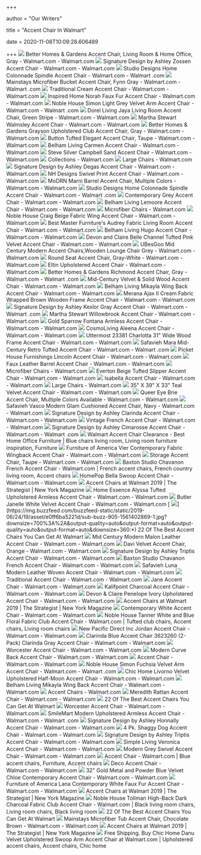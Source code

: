 +++
        
author = "Our Writers"
        
title = "Accent Chair In Walmart"
        
date = 2020-11-08T10:09:28.606489
        
+++
[ ![](https://i5.walmartimages.com/asr/64d309bd-c626-4461-8d9d-0b63194daf80.fe75e920fef8c99fe529d99decc3d1ab.jpeg?odnWidth=612&odnHeight=612&odnBg=ffffff)](https://i5.walmartimages.com/asr/64d309bd-c626-4461-8d9d-0b63194daf80.fe75e920fef8c99fe529d99decc3d1ab.jpeg?odnWidth=612&odnHeight=612&odnBg=ffffff) Better Homes & Gardens Accent Chair, Living Room & Home Office, Gray -  Walmart.com - Walmart.com
[ ![](https://i5.walmartimages.com/asr/a19db06f-9443-47bb-95f3-1e23bacf2bb8_1.0bbb9de7b88e1c473db6f27f2caf45f0.jpeg?odnWidth=612&odnHeight=612&odnBg=ffffff)](https://i5.walmartimages.com/asr/a19db06f-9443-47bb-95f3-1e23bacf2bb8_1.0bbb9de7b88e1c473db6f27f2caf45f0.jpeg?odnWidth=612&odnHeight=612&odnBg=ffffff) Signature Design by Ashley Zossen Accent Chair - Walmart.com - Walmart.com
[ ![](https://i5.walmartimages.com/asr/75bd5a76-1470-437a-acf1-ca8ab2299b77_1.07d865c7d044f52a242227c0080c7b33.jpeg?odnWidth=612&odnHeight=612&odnBg=ffffff)](https://i5.walmartimages.com/asr/75bd5a76-1470-437a-acf1-ca8ab2299b77_1.07d865c7d044f52a242227c0080c7b33.jpeg?odnWidth=612&odnHeight=612&odnBg=ffffff) Studio Designs Home Colonnade Spindle Accent Chair - Walmart.com - Walmart .com
[ ![](https://i5.walmartimages.com/asr/1d845121-8ea8-41b9-984c-0086c7c8175e_2.f9b17aba25fbb3ae0e90e34262c1903a.jpeg?odnWidth=612&odnHeight=612&odnBg=ffffff)](https://i5.walmartimages.com/asr/1d845121-8ea8-41b9-984c-0086c7c8175e_2.f9b17aba25fbb3ae0e90e34262c1903a.jpeg?odnWidth=612&odnHeight=612&odnBg=ffffff) Mainstays Microfiber Bucket Accent Chair, Fynn Gray - Walmart.com - Walmart .com
[ ![](https://i5.walmartimages.com/asr/2fd9f7f1-e89c-4a98-a47c-b51227d146f1_1.067fd41c0ed8af98b2aea15358674667.jpeg?odnWidth=612&odnHeight=612&odnBg=ffffff)](https://i5.walmartimages.com/asr/2fd9f7f1-e89c-4a98-a47c-b51227d146f1_1.067fd41c0ed8af98b2aea15358674667.jpeg?odnWidth=612&odnHeight=612&odnBg=ffffff) Traditional Cream Accent Chair - Walmart.com - Walmart.com
[ ![](https://i5.walmartimages.com/asr/48aa285d-40fa-48ed-a4b7-07d7e1dec268_1.22cca82d5d5de362f8c90972ad45560b.jpeg?odnWidth=612&odnHeight=612&odnBg=ffffff)](https://i5.walmartimages.com/asr/48aa285d-40fa-48ed-a4b7-07d7e1dec268_1.22cca82d5d5de362f8c90972ad45560b.jpeg?odnWidth=612&odnHeight=612&odnBg=ffffff) Inspired Home Norah Faux Fur Accent Chair - Walmart.com - Walmart.com
[ ![](https://i5.walmartimages.com/asr/1a56b0af-2b00-4af1-a61f-29dbb3f3b200_1.5e81c20878ae9d5bf2433c03363566ad.jpeg?odnWidth=612&odnHeight=612&odnBg=ffffff)](https://i5.walmartimages.com/asr/1a56b0af-2b00-4af1-a61f-29dbb3f3b200_1.5e81c20878ae9d5bf2433c03363566ad.jpeg?odnWidth=612&odnHeight=612&odnBg=ffffff) Noble House Simon Light Grey Velvet Arm Accent Chair - Walmart.com - Walmart .com
[ ![](https://i5.walmartimages.com/asr/04e6e2e2-3dfe-49df-a709-099bbb17e0f5.12b478eb7a1014c37c8f4532dafa54bc.jpeg?odnWidth=612&odnHeight=612&odnBg=ffffff)](https://i5.walmartimages.com/asr/04e6e2e2-3dfe-49df-a709-099bbb17e0f5.12b478eb7a1014c37c8f4532dafa54bc.jpeg?odnWidth=612&odnHeight=612&odnBg=ffffff) Dorel Living Jaya Living Room Accent Chair, Green Stripe - Walmart.com -  Walmart.com
[ ![](https://i5.walmartimages.com/asr/3e950d70-d584-4e85-9761-f5f5f20903ce.bf8facfbd93c995bda1855559e7a53b0.jpeg?odnWidth=612&odnHeight=612&odnBg=ffffff)](https://i5.walmartimages.com/asr/3e950d70-d584-4e85-9761-f5f5f20903ce.bf8facfbd93c995bda1855559e7a53b0.jpeg?odnWidth=612&odnHeight=612&odnBg=ffffff) Martha Stewart Walmsley Accent Chair - Walmart.com - Walmart.com
[ ![](https://i5.walmartimages.com/asr/6c2435ad-6696-404c-8a3e-bf3246ca45ca.0fbcc711d957467c4bb2083c7a583dba.jpeg)](https://i5.walmartimages.com/asr/6c2435ad-6696-404c-8a3e-bf3246ca45ca.0fbcc711d957467c4bb2083c7a583dba.jpeg) Better Homes & Gardens Grayson Upholstered Club Accent Chair, Gray - Walmart.com  - Walmart.com
[ ![](https://i5.walmartimages.com/asr/0dadf81a-3a86-4bf8-95bd-fc63c3548f6c_1.653df62390f45abc173f8064822a0852.jpeg?odnWidth=612&odnHeight=612&odnBg=ffffff)](https://i5.walmartimages.com/asr/0dadf81a-3a86-4bf8-95bd-fc63c3548f6c_1.653df62390f45abc173f8064822a0852.jpeg?odnWidth=612&odnHeight=612&odnBg=ffffff) Button Tufted Elegant Accent Chair, Taupe - Walmart.com - Walmart.com
[ ![](https://i5.walmartimages.com/asr/9ab236a9-a136-49a9-b0f6-f00610c95924_1.9b7f8f225cdc750163fd8f5889e1a017.jpeg?odnWidth=612&odnHeight=612&odnBg=ffffff)](https://i5.walmartimages.com/asr/9ab236a9-a136-49a9-b0f6-f00610c95924_1.9b7f8f225cdc750163fd8f5889e1a017.jpeg?odnWidth=612&odnHeight=612&odnBg=ffffff) Belham Living Carmen Accent Chair - Walmart.com - Walmart.com
[ ![](https://i5.walmartimages.com/asr/d305ee4a-0a6d-45f6-8832-cec16cd48189.770045a664a657c7ebe45775bf950c13.jpeg?odnWidth=612&odnHeight=612&odnBg=ffffff)](https://i5.walmartimages.com/asr/d305ee4a-0a6d-45f6-8832-cec16cd48189.770045a664a657c7ebe45775bf950c13.jpeg?odnWidth=612&odnHeight=612&odnBg=ffffff) Steve Silver Campbell Sand Accent Chair - Walmart.com - Walmart.com
[ ![](https://i5.walmartimages.com/asr/6bd8d5c5-aeaa-4d69-9d22-9783aef119c7_1.3a07e56aa27af95fbff6199abb01e73b.jpeg?odnWidth=450&odnHeight=450&odnBg=ffffff)](https://i5.walmartimages.com/asr/6bd8d5c5-aeaa-4d69-9d22-9783aef119c7_1.3a07e56aa27af95fbff6199abb01e73b.jpeg?odnWidth=450&odnHeight=450&odnBg=ffffff) Collections - Walmart.com
[ ![](https://i5.walmartimages.com/asr/4ebab350-5690-4989-a9d4-b45375a3b497_1.29bf1ab091795644e567ca96485d3535.jpeg)](https://i5.walmartimages.com/asr/4ebab350-5690-4989-a9d4-b45375a3b497_1.29bf1ab091795644e567ca96485d3535.jpeg) Large Chairs - Walmart.com
[ ![](https://i5.walmartimages.com/asr/a1a6ef28-207b-4922-8514-c124ff40c2ea_1.1d765071d197433f6fd52a016084fda2.jpeg?odnWidth=612&odnHeight=612&odnBg=ffffff)](https://i5.walmartimages.com/asr/a1a6ef28-207b-4922-8514-c124ff40c2ea_1.1d765071d197433f6fd52a016084fda2.jpeg?odnWidth=612&odnHeight=612&odnBg=ffffff) Signature Design by Ashley Degas Accent Chair - Walmart.com - Walmart.com
[ ![](https://i5.walmartimages.com/asr/5582d015-b45e-4ed6-b8f0-0f3b80628866_1.4be834c2acd1d8f3dc91756399a3650f.jpeg?odnWidth=612&odnHeight=612&odnBg=ffffff)](https://i5.walmartimages.com/asr/5582d015-b45e-4ed6-b8f0-0f3b80628866_1.4be834c2acd1d8f3dc91756399a3650f.jpeg?odnWidth=612&odnHeight=612&odnBg=ffffff) NH Designs Swivel Print Accent Chair - Walmart.com - Walmart.com
[ ![](https://i5.walmartimages.com/asr/af32acd2-4069-47c4-9595-58305e8c0388_2.e000c356453ed05e3199a981bdfda7fc.jpeg?odnWidth=612&odnHeight=612&odnBg=ffffff)](https://i5.walmartimages.com/asr/af32acd2-4069-47c4-9595-58305e8c0388_2.e000c356453ed05e3199a981bdfda7fc.jpeg?odnWidth=612&odnHeight=612&odnBg=ffffff) MoDRN Marni Barrel Accent Chair, Multiple Colors - Walmart.com - Walmart.com
[ ![](https://i5.walmartimages.com/asr/f8b3bfef-3ef8-4d00-9f93-16b7e7607059_1.df56a470dbbf1a997aa0cc9926edb143.jpeg?odnWidth=612&odnHeight=612&odnBg=ffffff)](https://i5.walmartimages.com/asr/f8b3bfef-3ef8-4d00-9f93-16b7e7607059_1.df56a470dbbf1a997aa0cc9926edb143.jpeg?odnWidth=612&odnHeight=612&odnBg=ffffff) Studio Designs Home Colonnade Spindle Accent Chair - Walmart.com - Walmart .com
[ ![](https://i5.walmartimages.com/asr/67930fff-75bd-4498-bfe9-3ec7329c0995_1.19c4841d78415a1cf0efaa5e7646c915.jpeg?odnWidth=612&odnHeight=612&odnBg=ffffff)](https://i5.walmartimages.com/asr/67930fff-75bd-4498-bfe9-3ec7329c0995_1.19c4841d78415a1cf0efaa5e7646c915.jpeg?odnWidth=612&odnHeight=612&odnBg=ffffff) Contemporary Grey Accent Chair - Walmart.com - Walmart.com
[ ![](https://i5.walmartimages.com/asr/f9e36832-c45a-471e-a007-b8409f7f8317_1.a1bec4879d6d542a0aa12bb04388bdb1.jpeg?odnWidth=612&odnHeight=612&odnBg=ffffff)](https://i5.walmartimages.com/asr/f9e36832-c45a-471e-a007-b8409f7f8317_1.a1bec4879d6d542a0aa12bb04388bdb1.jpeg?odnWidth=612&odnHeight=612&odnBg=ffffff) Belham Living Lemoore Accent Chair - Walmart.com - Walmart.com
[ ![](https://i5.walmartimages.com/asr/930ea102-6f7a-4e79-83bf-ff7590458bfd_1.fceba94925039691b79c23c62856cb7b.jpeg)](https://i5.walmartimages.com/asr/930ea102-6f7a-4e79-83bf-ff7590458bfd_1.fceba94925039691b79c23c62856cb7b.jpeg) Microfiber Chairs - Walmart.com
[ ![](https://i5.walmartimages.com/asr/ca141ee6-fbad-4b36-a60c-5cd6baea400f_1.444240069db495a499dcb0f8b146a9fc.jpeg?odnWidth=612&odnHeight=612&odnBg=ffffff)](https://i5.walmartimages.com/asr/ca141ee6-fbad-4b36-a60c-5cd6baea400f_1.444240069db495a499dcb0f8b146a9fc.jpeg?odnWidth=612&odnHeight=612&odnBg=ffffff) Noble House Craig Beige Fabric Wing Accent Chair - Walmart.com - Walmart.com
[ ![](https://i5.walmartimages.com/asr/189d126b-7d52-4490-8bb5-6e7cef4b00ff_4.cdbc4911480374487e7c6b2c7850a66e.jpeg?odnWidth=612&odnHeight=612&odnBg=ffffff)](https://i5.walmartimages.com/asr/189d126b-7d52-4490-8bb5-6e7cef4b00ff_4.cdbc4911480374487e7c6b2c7850a66e.jpeg?odnWidth=612&odnHeight=612&odnBg=ffffff) Best Master Furniture's Audrey Fabric Living Room Accent Chair - Walmart.com  - Walmart.com
[ ![](https://i5.walmartimages.com/asr/541f7803-63c6-4491-8809-c8c4ef3fd96d_1.04a51d048f97047ae8bdbc390e1632de.jpeg?odnWidth=612&odnHeight=612&odnBg=ffffff)](https://i5.walmartimages.com/asr/541f7803-63c6-4491-8809-c8c4ef3fd96d_1.04a51d048f97047ae8bdbc390e1632de.jpeg?odnWidth=612&odnHeight=612&odnBg=ffffff) Belham Living Hugo Accent Chair - Walmart.com - Walmart.com
[ ![](https://i5.walmartimages.com/asr/8492b366-ea37-46e5-97e2-a4c3db516e19_4.c0ab1b0e88738e6cebe1fd7f16c40254.jpeg?odnWidth=612&odnHeight=612&odnBg=ffffff)](https://i5.walmartimages.com/asr/8492b366-ea37-46e5-97e2-a4c3db516e19_4.c0ab1b0e88738e6cebe1fd7f16c40254.jpeg?odnWidth=612&odnHeight=612&odnBg=ffffff) Devon and Claire Belle Channel Tufted Pink Velvet Accent Chair - Walmart.com  - Walmart.com
[ ![](https://i5.walmartimages.com/asr/f281f2fc-f00d-4b0a-b79e-e186c155ddd1.4076a0678c340bae5e2321018c55169b.jpeg?odnWidth=612&odnHeight=612&odnBg=ffffff)](https://i5.walmartimages.com/asr/f281f2fc-f00d-4b0a-b79e-e186c155ddd1.4076a0678c340bae5e2321018c55169b.jpeg?odnWidth=612&odnHeight=612&odnBg=ffffff) UBesGoo Mid Century Modern Accent Chairs,Wooden Lounge Chair Grey - Walmart.com  - Walmart.com
[ ![](https://i5.walmartimages.com/asr/f269faa4-d4b1-4a3f-af39-c20a583bd26b_3.7f37daa3f082ffbec52270323b0f5cf9.jpeg?odnWidth=612&odnHeight=612&odnBg=ffffff)](https://i5.walmartimages.com/asr/f269faa4-d4b1-4a3f-af39-c20a583bd26b_3.7f37daa3f082ffbec52270323b0f5cf9.jpeg?odnWidth=612&odnHeight=612&odnBg=ffffff) Round Seat Accent Chair, Gray-White - Walmart.com - Walmart.com
[ ![](https://i5.walmartimages.com/asr/f664262c-564e-4a50-b903-fa469cb32767.a8e07551aa59065f7cce77eb41978742.jpeg?odnWidth=612&odnHeight=612&odnBg=ffffff)](https://i5.walmartimages.com/asr/f664262c-564e-4a50-b903-fa469cb32767.a8e07551aa59065f7cce77eb41978742.jpeg?odnWidth=612&odnHeight=612&odnBg=ffffff) Eltin Upholstered Accent Chair - Walmart.com - Walmart.com
[ ![](https://i5.walmartimages.com/asr/c8373768-be6a-45d6-931e-ff60a595c5cc_1.6d73c310bd77dc7c4db5eb643dc12373.jpeg?odnWidth=612&odnHeight=612&odnBg=ffffff)](https://i5.walmartimages.com/asr/c8373768-be6a-45d6-931e-ff60a595c5cc_1.6d73c310bd77dc7c4db5eb643dc12373.jpeg?odnWidth=612&odnHeight=612&odnBg=ffffff) Better Homes & Gardens Richmond Accent Chair, Gray - Walmart.com - Walmart .com
[ ![](https://i5.walmartimages.com/asr/7f5dd8ba-28d8-40b1-b18f-deb2acf3f31b_1.47ea8495a06b832a18aebc4006196e9d.jpeg?odnWidth=612&odnHeight=612&odnBg=ffffff)](https://i5.walmartimages.com/asr/7f5dd8ba-28d8-40b1-b18f-deb2acf3f31b_1.47ea8495a06b832a18aebc4006196e9d.jpeg?odnWidth=612&odnHeight=612&odnBg=ffffff) Mid-Century Velvet & Solid Wood Accent Chair - Walmart.com - Walmart.com
[ ![](https://i5.walmartimages.com/asr/f5894645-06d0-4081-9978-d6d74e431d9c_1.a8d7e5d6026bdcdecf145bb531547965.jpeg?odnWidth=612&odnHeight=612&odnBg=ffffff)](https://i5.walmartimages.com/asr/f5894645-06d0-4081-9978-d6d74e431d9c_1.a8d7e5d6026bdcdecf145bb531547965.jpeg?odnWidth=612&odnHeight=612&odnBg=ffffff) Belham Living Mikayla Wing Back Accent Chair - Walmart.com - Walmart.com
[ ![](https://i5.walmartimages.com/asr/7a0c69c7-2f58-446b-84b9-6bb571941206.974d7ab4e61a1f59b9a073426c4ca783.jpeg?odnWidth=612&odnHeight=612&odnBg=ffffff)](https://i5.walmartimages.com/asr/7a0c69c7-2f58-446b-84b9-6bb571941206.974d7ab4e61a1f59b9a073426c4ca783.jpeg?odnWidth=612&odnHeight=612&odnBg=ffffff) Merana Ajax II Cream Fabric Wrapped Brown Wooden Frame Accent Chair -  Walmart.com - Walmart.com
[ ![](https://i5.walmartimages.com/asr/55517294-e875-4615-a36a-ec562d8ef043_1.97137a825e4507921c3e68e73ced45c5.jpeg?odnWidth=612&odnHeight=612&odnBg=ffffff)](https://i5.walmartimages.com/asr/55517294-e875-4615-a36a-ec562d8ef043_1.97137a825e4507921c3e68e73ced45c5.jpeg?odnWidth=612&odnHeight=612&odnBg=ffffff) Signature Design by Ashley Kexlor Gray Accent Chair - Walmart.com - Walmart .com
[ ![](https://i5.walmartimages.com/asr/23d4bf71-a438-47ff-b613-7fc7272d1d2e.e3839e5ed3819b5696d5345386fe8596.jpeg?odnWidth=612&odnHeight=612&odnBg=ffffff)](https://i5.walmartimages.com/asr/23d4bf71-a438-47ff-b613-7fc7272d1d2e.e3839e5ed3819b5696d5345386fe8596.jpeg?odnWidth=612&odnHeight=612&odnBg=ffffff) Martha Stewart Willowbrook Accent Chair - Walmart.com - Walmart.com
[ ![](https://i5.walmartimages.com/asr/a6191deb-e6a3-4e3e-9117-e5744d2232db.99d72f22ad911edfad22cf128d5e857c.jpeg?odnWidth=612&odnHeight=612&odnBg=ffffff)](https://i5.walmartimages.com/asr/a6191deb-e6a3-4e3e-9117-e5744d2232db.99d72f22ad911edfad22cf128d5e857c.jpeg?odnWidth=612&odnHeight=612&odnBg=ffffff) Gold Sparrow Fontana Armless Accent Chair - Walmart.com - Walmart.com
[ ![](https://i5.walmartimages.com/asr/5f99c1e5-e2fe-4cb7-8bb5-877ee81bafa0_1.452184b0fc2a54066655d54269200008.jpeg?odnWidth=612&odnHeight=612&odnBg=ffffff)](https://i5.walmartimages.com/asr/5f99c1e5-e2fe-4cb7-8bb5-877ee81bafa0_1.452184b0fc2a54066655d54269200008.jpeg?odnWidth=612&odnHeight=612&odnBg=ffffff) CosmoLiving Aleena Accent Chair - Walmart.com - Walmart.com
[ ![](https://i5.walmartimages.com/asr/ab63aebf-bf16-453c-8aa1-9e8b81ae1550.5675d1fb117923bf04541db9f97db96f.jpeg?odnWidth=612&odnHeight=612&odnBg=ffffff)](https://i5.walmartimages.com/asr/ab63aebf-bf16-453c-8aa1-9e8b81ae1550.5675d1fb117923bf04541db9f97db96f.jpeg?odnWidth=612&odnHeight=612&odnBg=ffffff) Uttermost 23381 Charlotta 31" Wide Wood Frame Accent Chair - Walmart.com -  Walmart.com
[ ![](https://i5.walmartimages.com/asr/44258f82-a1df-42f5-8b6c-ec1a2c2e3778_1.9a3a2e78fd9d76dc74197261853a0d1d.jpeg?odnWidth=612&odnHeight=612&odnBg=ffffff)](https://i5.walmartimages.com/asr/44258f82-a1df-42f5-8b6c-ec1a2c2e3778_1.9a3a2e78fd9d76dc74197261853a0d1d.jpeg?odnWidth=612&odnHeight=612&odnBg=ffffff) Safavieh Mara Mid-Century Retro Tufted Accent Chair - Walmart.com - Walmart .com
[ ![](https://i5.walmartimages.com/asr/55856635-ce07-474c-93a3-6561d7c2b6fd_1.449194ab64260ab6ef8b936ff5220b92.jpeg?odnWidth=612&odnHeight=612&odnBg=ffffff)](https://i5.walmartimages.com/asr/55856635-ce07-474c-93a3-6561d7c2b6fd_1.449194ab64260ab6ef8b936ff5220b92.jpeg?odnWidth=612&odnHeight=612&odnBg=ffffff) Picket House Furnishings Lincoln Accent Chair - Walmart.com - Walmart.com
[ ![](https://i5.walmartimages.com/asr/f5f9aa58-28a7-43eb-a741-d50489d5f1e5_1.1f61dfc87c1d227c7fcfded60a66f6cd.jpeg?odnWidth=612&odnHeight=612&odnBg=ffffff)](https://i5.walmartimages.com/asr/f5f9aa58-28a7-43eb-a741-d50489d5f1e5_1.1f61dfc87c1d227c7fcfded60a66f6cd.jpeg?odnWidth=612&odnHeight=612&odnBg=ffffff) Faux Leather Barrel Accent Chair - Walmart.com - Walmart.com
[ ![](https://i5.walmartimages.com/asr/2714a8db-7417-464c-a620-46e7d1f055b5_1.935c760efe7cf336d9b50f8ce9577022.jpeg)](https://i5.walmartimages.com/asr/2714a8db-7417-464c-a620-46e7d1f055b5_1.935c760efe7cf336d9b50f8ce9577022.jpeg) Microfiber Chairs - Walmart.com
[ ![](https://i5.walmartimages.com/asr/e4c536f3-e742-48d6-ade4-b034c25143fa_1.33ded0e6681cd412568895010137681b.jpeg?odnWidth=612&odnHeight=612&odnBg=ffffff)](https://i5.walmartimages.com/asr/e4c536f3-e742-48d6-ade4-b034c25143fa_1.33ded0e6681cd412568895010137681b.jpeg?odnWidth=612&odnHeight=612&odnBg=ffffff) Everton Beige Tufted Slipper Accent Chair - Walmart.com - Walmart.com
[ ![](https://i5.walmartimages.com/asr/835a504a-afd4-4d43-8de1-fb31d1c09359.3c466e92af32b0e7208aa2254b06a3b5.jpeg?odnWidth=612&odnHeight=612&odnBg=ffffff)](https://i5.walmartimages.com/asr/835a504a-afd4-4d43-8de1-fb31d1c09359.3c466e92af32b0e7208aa2254b06a3b5.jpeg?odnWidth=612&odnHeight=612&odnBg=ffffff) Isabella Accent Chair - Walmart.com - Walmart.com
[ ![](https://i5.walmartimages.com/asr/9bb9d881-c56e-481c-85c0-96c0cde7fcbe_2.a596368d4b4bb105340cffb8639a4e07.jpeg)](https://i5.walmartimages.com/asr/9bb9d881-c56e-481c-85c0-96c0cde7fcbe_2.a596368d4b4bb105340cffb8639a4e07.jpeg) Large Chairs - Walmart.com
[ ![](https://i5.walmartimages.com/asr/5895f214-d31a-4aa7-a6f3-6b3bfb7ae0a9_2.4e4da32606bdb74768477f4f834d234a.jpeg?odnWidth=612&odnHeight=612&odnBg=ffffff)](https://i5.walmartimages.com/asr/5895f214-d31a-4aa7-a6f3-6b3bfb7ae0a9_2.4e4da32606bdb74768477f4f834d234a.jpeg?odnWidth=612&odnHeight=612&odnBg=ffffff) 35" X 39" X 33" Teal Velvet Accent Chair - Walmart.com - Walmart.com
[ ![](https://i5.walmartimages.com/asr/46f28ef5-c8ff-4095-8160-1626a1a399e5.5bffa9abd8c9101de63b3f114d66de7a.jpeg)](https://i5.walmartimages.com/asr/46f28ef5-c8ff-4095-8160-1626a1a399e5.5bffa9abd8c9101de63b3f114d66de7a.jpeg) Queer Eye Brie Accent Chair, Multiple Colors Available - Walmart.com -  Walmart.com
[ ![](https://i5.walmartimages.com/asr/db409f37-cd64-4070-8d63-d93ac5e35973_4.a585a0adcf60487aca7d3da8a613ac9e.jpeg?odnWidth=612&odnHeight=612&odnBg=ffffff)](https://i5.walmartimages.com/asr/db409f37-cd64-4070-8d63-d93ac5e35973_4.a585a0adcf60487aca7d3da8a613ac9e.jpeg?odnWidth=612&odnHeight=612&odnBg=ffffff) Safavieh Vasco Modern Glam Cushioned Accent Chair, Navy - Walmart.com -  Walmart.com
[ ![](https://i5.walmartimages.com/asr/0d09844e-4e90-4862-a5b3-0b59d0140a6f_1.5f35839eb47917d0e769b68db72efd6f.jpeg?odnWidth=612&odnHeight=612&odnBg=ffffff)](https://i5.walmartimages.com/asr/0d09844e-4e90-4862-a5b3-0b59d0140a6f_1.5f35839eb47917d0e769b68db72efd6f.jpeg?odnWidth=612&odnHeight=612&odnBg=ffffff) Signature Design by Ashley Clarinda Accent Chair - Walmart.com - Walmart.com
[ ![](https://i5.walmartimages.com/asr/1f74bd12-63e0-401a-9453-08802eb96709_1.7215ca316bbab212cda1b7af57051e02.jpeg)](https://i5.walmartimages.com/asr/1f74bd12-63e0-401a-9453-08802eb96709_1.7215ca316bbab212cda1b7af57051e02.jpeg) Vintage French Accent Chair - Walmart.com - Walmart.com
[ ![](https://i5.walmartimages.com/asr/4adba86d-449d-4bbf-8cbe-8854d1e50336_1.6ca114328504d42b8e912a2e71b2603a.jpeg?odnWidth=612&odnHeight=612&odnBg=ffffff)](https://i5.walmartimages.com/asr/4adba86d-449d-4bbf-8cbe-8854d1e50336_1.6ca114328504d42b8e912a2e71b2603a.jpeg?odnWidth=612&odnHeight=612&odnBg=ffffff) Signature Design by Ashley Cimarosse Accent Chair - Walmart.com - Walmart .com
[ ![](https://i.pinimg.com/originals/84/cd/b6/84cdb66aebea3be0fb1821483ac36996.jpg)](https://i.pinimg.com/originals/84/cd/b6/84cdb66aebea3be0fb1821483ac36996.jpg) Walmart Accent Chair Clearance - Best Home Office Furniture | Blue chairs  living room, Living room furniture inspiration, Furniture
[ ![](https://i5.walmartimages.com/asr/3229b1a4-113b-4789-80d7-347115085f5b.9efc541edc183650bcf12b4ffa4a4cc0.jpeg?odnWidth=612&odnHeight=612&odnBg=ffffff)](https://i5.walmartimages.com/asr/3229b1a4-113b-4789-80d7-347115085f5b.9efc541edc183650bcf12b4ffa4a4cc0.jpeg?odnWidth=612&odnHeight=612&odnBg=ffffff) Furniture of America Vier Contemporary Fabric Wingback Accent Chair -  Walmart.com - Walmart.com
[ ![](https://i5.walmartimages.com/asr/ad39e952-1dff-41f6-a3e1-da0e5332b727_2.a5fc241285836a8daa6e0ea4908025ef.jpeg?odnWidth=612&odnHeight=612&odnBg=ffffff)](https://i5.walmartimages.com/asr/ad39e952-1dff-41f6-a3e1-da0e5332b727_2.a5fc241285836a8daa6e0ea4908025ef.jpeg?odnWidth=612&odnHeight=612&odnBg=ffffff) Storage Accent Chair, Taupe - Walmart.com - Walmart.com
[ ![](https://i.pinimg.com/originals/4b/b5/8f/4bb58f6483e956b351eacbc150f0fb92.jpg)](https://i.pinimg.com/originals/4b/b5/8f/4bb58f6483e956b351eacbc150f0fb92.jpg) Baxton Studio Chavanon French Accent Chair - Walmart.com | French accent  chairs, French country living room, Accent chairs
[ ![](https://i5.walmartimages.com/asr/edd258ae-f7aa-44b1-b35b-efad76f66b90_1.69e61ed1c047fd5d5f0b3a276e1ca096.jpeg?odnWidth=612&odnHeight=612&odnBg=ffffff)](https://i5.walmartimages.com/asr/edd258ae-f7aa-44b1-b35b-efad76f66b90_1.69e61ed1c047fd5d5f0b3a276e1ca096.jpeg?odnWidth=612&odnHeight=612&odnBg=ffffff) HomePop Bella Swoop Accent Chair - Walmart.com - Walmart.com
[ ![](https://pyxis.nymag.com/v1/imgs/ab5/b96/a5ba0575390c95a5fcb4d8e26680b1cd85-walmart-striped.w600.jpg)](https://pyxis.nymag.com/v1/imgs/ab5/b96/a5ba0575390c95a5fcb4d8e26680b1cd85-walmart-striped.w600.jpg) Accent Chairs at Walmart 2019 | The Strategist | New York Magazine
[ ![](https://i5.walmartimages.com/asr/d5dfd4aa-99cd-4424-a67f-9bf47faa7b7f_2.99a9a40748e0ed035e26330449358d0f.jpeg?odnWidth=612&odnHeight=612&odnBg=ffffff)](https://i5.walmartimages.com/asr/d5dfd4aa-99cd-4424-a67f-9bf47faa7b7f_2.99a9a40748e0ed035e26330449358d0f.jpeg?odnWidth=612&odnHeight=612&odnBg=ffffff) Home Essence Alyssa Tufted Upholstered Armless Accent Chair - Walmart.com -  Walmart.com
[ ![](https://i5.walmartimages.com/asr/6eccae4a-bd31-4d8e-8196-1d8c1b2da88b_1.47fcc348a5f7cd2f2d8aa26d8013790e.jpeg?odnWidth=612&odnHeight=612&odnBg=ffffff)](https://i5.walmartimages.com/asr/6eccae4a-bd31-4d8e-8196-1d8c1b2da88b_1.47fcc348a5f7cd2f2d8aa26d8013790e.jpeg?odnWidth=612&odnHeight=612&odnBg=ffffff) Butler Janelle White Velvet Accent Chair - Walmart.com - Walmart.com
[ ![](https://img.buzzfeed.com/buzzfeed-static/static/2019-06/24/19/asset/e0ff6ba5221d/sub-buzz-905-1561402869-1.jpg?downsize=700%3A%2A&output-quality=auto&output-format=auto&output-quality=auto&output-format=auto&downsize=360:*)](https://img.buzzfeed.com/buzzfeed-static/static/2019-06/24/19/asset/e0ff6ba5221d/sub-buzz-905-1561402869-1.jpg?downsize=700%3A%2A&output-quality=auto&output-format=auto&output-quality=auto&output-format=auto&downsize=360:*) 22 Of The Best Accent Chairs You Can Get At Walmart
[ ![](https://i5.walmartimages.com/asr/1765e649-09f7-45a8-92e8-ff06e175dba0.ee4b4fb2f4331badca3c2ffbe98a8e08.jpeg?odnWidth=612&odnHeight=612&odnBg=ffffff)](https://i5.walmartimages.com/asr/1765e649-09f7-45a8-92e8-ff06e175dba0.ee4b4fb2f4331badca3c2ffbe98a8e08.jpeg?odnWidth=612&odnHeight=612&odnBg=ffffff) Mid Century Modern Malon Leather Accent Chair - Walmart.com - Walmart.com
[ ![](https://i5.walmartimages.com/asr/816c3917-3e24-405e-99c0-a21aa73fa1f8.64d4cd8472149d46b7691a7aab55a8e7.jpeg?odnWidth=612&odnHeight=612&odnBg=ffffff)](https://i5.walmartimages.com/asr/816c3917-3e24-405e-99c0-a21aa73fa1f8.64d4cd8472149d46b7691a7aab55a8e7.jpeg?odnWidth=612&odnHeight=612&odnBg=ffffff) Davi Velvet Accent Chair, Orange - Walmart.com - Walmart.com
[ ![](https://i5.walmartimages.com/asr/ecd04783-1e53-4b4d-b64b-efe8748e0944_1.60147f0cb7f2b91534fd8bed1ef7333c.jpeg?odnWidth=612&odnHeight=612&odnBg=ffffff)](https://i5.walmartimages.com/asr/ecd04783-1e53-4b4d-b64b-efe8748e0944_1.60147f0cb7f2b91534fd8bed1ef7333c.jpeg?odnWidth=612&odnHeight=612&odnBg=ffffff) Signature Design by Ashley Triptis Accent Chair - Walmart.com - Walmart.com
[ ![](https://i5.walmartimages.com/asr/53b9cf54-fc2b-4150-b660-93cd43135a51_1.38f11b468aaf33c5c4a9e143d42aeea6.jpeg?odnWidth=612&odnHeight=612&odnBg=ffffff)](https://i5.walmartimages.com/asr/53b9cf54-fc2b-4150-b660-93cd43135a51_1.38f11b468aaf33c5c4a9e143d42aeea6.jpeg?odnWidth=612&odnHeight=612&odnBg=ffffff) Baxton Studio Chavanon French Accent Chair - Walmart.com - Walmart.com
[ ![](https://i5.walmartimages.com/asr/68d2b4d6-7e70-4e24-b2fb-47a5d2416435_1.2098ffae855206b6a2ff91a8a446270e.jpeg?odnWidth=612&odnHeight=612&odnBg=ffffff)](https://i5.walmartimages.com/asr/68d2b4d6-7e70-4e24-b2fb-47a5d2416435_1.2098ffae855206b6a2ff91a8a446270e.jpeg?odnWidth=612&odnHeight=612&odnBg=ffffff) Safavieh Luna Modern Leather Woven Accent Chair - Walmart.com - Walmart.com
[ ![](https://i5.walmartimages.com/asr/0d3dd51f-babe-46ae-b17e-9c072bc0b296_1.2e10ef09eb8f9918a55733fc637d0eb9.jpeg?odnWidth=612&odnHeight=612&odnBg=ffffff)](https://i5.walmartimages.com/asr/0d3dd51f-babe-46ae-b17e-9c072bc0b296_1.2e10ef09eb8f9918a55733fc637d0eb9.jpeg?odnWidth=612&odnHeight=612&odnBg=ffffff) Traditional Accent Chair - Walmart.com - Walmart.com
[ ![](https://i5.walmartimages.com/asr/eb9dae3d-592e-482e-b7d0-66cbfb7b8518.148bd269f320f06269554b984c91eb45.jpeg?odnWidth=612&odnHeight=612&odnBg=ffffff)](https://i5.walmartimages.com/asr/eb9dae3d-592e-482e-b7d0-66cbfb7b8518.148bd269f320f06269554b984c91eb45.jpeg?odnWidth=612&odnHeight=612&odnBg=ffffff) Jane Accent Chair - Walmart.com - Walmart.com
[ ![](https://i5.walmartimages.com/asr/3e55e809-5fbe-4920-9617-b9164bde14a4_1.037d62aad571481e440d1fd3b9cd5ca8.jpeg?odnWidth=612&odnHeight=612&odnBg=ffffff)](https://i5.walmartimages.com/asr/3e55e809-5fbe-4920-9617-b9164bde14a4_1.037d62aad571481e440d1fd3b9cd5ca8.jpeg?odnWidth=612&odnHeight=612&odnBg=ffffff) Kalifpoint Charcoal Accent Chair - Walmart.com - Walmart.com
[ ![](https://i5.walmartimages.com/asr/c1daf692-fba1-423c-a974-a3420a06d2eb_1.cae221f917469034c880b0ac5f3df34a.jpeg?odnWidth=612&odnHeight=612&odnBg=ffffff)](https://i5.walmartimages.com/asr/c1daf692-fba1-423c-a974-a3420a06d2eb_1.cae221f917469034c880b0ac5f3df34a.jpeg?odnWidth=612&odnHeight=612&odnBg=ffffff) Devon & Claire Penelope Ivory Upholstered Accent Chair - Walmart.com -  Walmart.com
[ ![](https://pyxis.nymag.com/v1/imgs/973/4ae/340708b251a5fe24d86e22778d8b938bc6-yellow-accent-chair-walmart.2x.rhorizontal.w600.jpg)](https://pyxis.nymag.com/v1/imgs/973/4ae/340708b251a5fe24d86e22778d8b938bc6-yellow-accent-chair-walmart.2x.rhorizontal.w600.jpg) Accent Chairs at Walmart 2019 | The Strategist | New York Magazine
[ ![](https://i5.walmartimages.com/asr/52afbd67-adba-4139-b9f3-f12802e08aa4_1.8ec00e75ea05d9ab3de003d4f36056f9.jpeg?odnWidth=612&odnHeight=612&odnBg=ffffff)](https://i5.walmartimages.com/asr/52afbd67-adba-4139-b9f3-f12802e08aa4_1.8ec00e75ea05d9ab3de003d4f36056f9.jpeg?odnWidth=612&odnHeight=612&odnBg=ffffff) Contemporary White Accent Chair - Walmart.com - Walmart.com
[ ![](https://i.pinimg.com/originals/52/ac/ee/52acee0b9fefeac2199262b8b84a3bd9.png)](https://i.pinimg.com/originals/52/ac/ee/52acee0b9fefeac2199262b8b84a3bd9.png) Noble House Tanner White and Blue Floral Fabric Club Accent Chair - Walmart.com  | Tufted club chairs, Accent chairs, Living room chairs
[ ![](https://i5.walmartimages.com/asr/5c1046c2-2d10-487e-946d-c36f406122f9_1.7622fb9faa21a7ee4ecc972321660c89.jpeg?odnWidth=612&odnHeight=612&odnBg=ffffff)](https://i5.walmartimages.com/asr/5c1046c2-2d10-487e-946d-c36f406122f9_1.7622fb9faa21a7ee4ecc972321660c89.jpeg?odnWidth=612&odnHeight=612&odnBg=ffffff) New Pacific Direct Inc Jordan Accent Chair - Walmart.com - Walmart.com
[ ![](https://i5.walmartimages.com/asr/a3cca96e-0939-4b83-839f-f2f3d7ca806d_1.5402dde9e90d19f671d484b4acd94399.jpeg?odnWidth=612&odnHeight=612&odnBg=ffffff)](https://i5.walmartimages.com/asr/a3cca96e-0939-4b83-839f-f2f3d7ca806d_1.5402dde9e90d19f671d484b4acd94399.jpeg?odnWidth=612&odnHeight=612&odnBg=ffffff) Clarinda Blue Accent Chair 3623260 (2-Pack) Clarinda Gray Accent Chair -  Walmart.com - Walmart.com
[ ![](https://i5.walmartimages.com/asr/4849ba52-6686-4344-aab4-0ea9a5b2b9a2_1.fbeb820a0d5c3454b85cf6245aa8ca39.jpeg?odnWidth=450&odnHeight=450&odnBg=ffffff)](https://i5.walmartimages.com/asr/4849ba52-6686-4344-aab4-0ea9a5b2b9a2_1.fbeb820a0d5c3454b85cf6245aa8ca39.jpeg?odnWidth=450&odnHeight=450&odnBg=ffffff) Worcester Accent Chair - Walmart.com - Walmart.com
[ ![](https://i5.walmartimages.com/asr/06c1be36-1764-4435-97fd-fe211139e934_1.c5084f2aee5494b1fb62b0ee20d76a2c.jpeg?odnWidth=612&odnHeight=612&odnBg=ffffff)](https://i5.walmartimages.com/asr/06c1be36-1764-4435-97fd-fe211139e934_1.c5084f2aee5494b1fb62b0ee20d76a2c.jpeg?odnWidth=612&odnHeight=612&odnBg=ffffff) Modern Curve Back Accent Chair - Walmart.com - Walmart.com
[ ![](https://i5.walmartimages.com/asr/4a4f1a58-ccfd-4c2e-abae-735597c16f4c_1.125d1f0090da3db8eb8e67a83f60c762.jpeg?odnWidth=612&odnHeight=612&odnBg=ffffff)](https://i5.walmartimages.com/asr/4a4f1a58-ccfd-4c2e-abae-735597c16f4c_1.125d1f0090da3db8eb8e67a83f60c762.jpeg?odnWidth=612&odnHeight=612&odnBg=ffffff) Accent Chair - Walmart.com - Walmart.com
[ ![](https://i5.walmartimages.com/asr/ea96119b-44ce-4577-99e5-55a090966f06_1.06a084278125d62be6d168a4fd7e0923.jpeg?odnWidth=612&odnHeight=612&odnBg=ffffff)](https://i5.walmartimages.com/asr/ea96119b-44ce-4577-99e5-55a090966f06_1.06a084278125d62be6d168a4fd7e0923.jpeg?odnWidth=612&odnHeight=612&odnBg=ffffff) Noble House Simon Fuchsia Velvet Arm Accent Chair - Walmart.com - Walmart .com
[ ![](https://i5.walmartimages.com/asr/fef1c6e9-f486-4934-8360-03092b96b1be_5.0434fe48c4654b9de63ab9593f500056.jpeg?odnWidth=612&odnHeight=612&odnBg=ffffff)](https://i5.walmartimages.com/asr/fef1c6e9-f486-4934-8360-03092b96b1be_5.0434fe48c4654b9de63ab9593f500056.jpeg?odnWidth=612&odnHeight=612&odnBg=ffffff) Chic Home Livorno Velvet Upholstered Half-Moon Accent Chair - Walmart.com -  Walmart.com
[ ![](https://i5.walmartimages.com/asr/0dd7f58c-935c-40a3-92b7-90ad36ff0866_1.686e8c87415b3dce5d0690925fb9e48d.jpeg?odnWidth=612&odnHeight=612&odnBg=ffffff)](https://i5.walmartimages.com/asr/0dd7f58c-935c-40a3-92b7-90ad36ff0866_1.686e8c87415b3dce5d0690925fb9e48d.jpeg?odnWidth=612&odnHeight=612&odnBg=ffffff) Belham Living Mikayla Wing Back Accent Chair - Walmart.com - Walmart.com
[ ![](https://i5.walmartimages.com/asr/7bfa9aee-1e3b-4a36-9bcf-b4c1d0caf717_1.c827a75822144c6e6c749375dd2c54d4.jpeg?odnHeight=200&odnWidth=200&odnBg=ffffff)](https://i5.walmartimages.com/asr/7bfa9aee-1e3b-4a36-9bcf-b4c1d0caf717_1.c827a75822144c6e6c749375dd2c54d4.jpeg?odnHeight=200&odnWidth=200&odnBg=ffffff) Accent Chairs - Walmart.com
[ ![](https://i5.walmartimages.com/asr/0a1decb1-4b3a-47fb-8b4d-31d55de89651_1.6fd397e072c9ffae77c29d7ad885c7b7.jpeg?odnWidth=612&odnHeight=612&odnBg=ffffff)](https://i5.walmartimages.com/asr/0a1decb1-4b3a-47fb-8b4d-31d55de89651_1.6fd397e072c9ffae77c29d7ad885c7b7.jpeg?odnWidth=612&odnHeight=612&odnBg=ffffff) Meredith Rattan Accent Chair - Walmart.com - Walmart.com
[ ![](https://img.buzzfeed.com/buzzfeed-static/static/2019-06/24/18/asset/bf91a681dd7a/sub-buzz-1658-1561400774-7.jpg?crop=450%3A450%3B0%2C0&resize=720%3A720)](https://img.buzzfeed.com/buzzfeed-static/static/2019-06/24/18/asset/bf91a681dd7a/sub-buzz-1658-1561400774-7.jpg?crop=450%3A450%3B0%2C0&resize=720%3A720) 22 Of The Best Accent Chairs You Can Get At Walmart
[ ![](https://i5.walmartimages.com/asr/652a73d0-d0fb-4403-9072-0f4ba6a0fb53_2.000aa0bd21a693c877d07397c2dcc2b6.jpeg?odnWidth=282&odnHeight=282&odnBg=ffffff)](https://i5.walmartimages.com/asr/652a73d0-d0fb-4403-9072-0f4ba6a0fb53_2.000aa0bd21a693c877d07397c2dcc2b6.jpeg?odnWidth=282&odnHeight=282&odnBg=ffffff) Worcester Accent Chair - Walmart.com - Walmart.com
[ ![](https://i5.walmartimages.com/asr/bed9e680-2e14-4f64-b5bc-edd67da15616_1.b48bfaeee7f2a02964b7e45dc3781bab.jpeg?odnWidth=612&odnHeight=612&odnBg=ffffff)](https://i5.walmartimages.com/asr/bed9e680-2e14-4f64-b5bc-edd67da15616_1.b48bfaeee7f2a02964b7e45dc3781bab.jpeg?odnWidth=612&odnHeight=612&odnBg=ffffff) SmileMart Modern Upholstered Armless Accent Chair - Walmart.com - Walmart .com
[ ![](https://i5.walmartimages.com/asr/529624c3-e34d-4374-a261-74e250b9ad73_1.0864df0b703bbe84a8d19703860907e4.jpeg?odnWidth=612&odnHeight=612&odnBg=ffffff)](https://i5.walmartimages.com/asr/529624c3-e34d-4374-a261-74e250b9ad73_1.0864df0b703bbe84a8d19703860907e4.jpeg?odnWidth=612&odnHeight=612&odnBg=ffffff) Signature Design by Ashley Honnally Accent Chair - Walmart.com - Walmart.com
[ ![](https://i5.walmartimages.com/asr/92c295ca-f88e-49de-9f91-da482c506103_2.177d6d410ead28f02dc7653b68377c34.jpeg?odnWidth=450&odnHeight=450&odnBg=ffffff)](https://i5.walmartimages.com/asr/92c295ca-f88e-49de-9f91-da482c506103_2.177d6d410ead28f02dc7653b68377c34.jpeg?odnWidth=450&odnHeight=450&odnBg=ffffff) 4 Pk. Shaggy Dog Accent Chair - Walmart.com - Walmart.com
[ ![](https://i5.walmartimages.com/asr/6e7b1901-e296-4ac2-94aa-95827a6a28c5_1.b230bfe6d1406abc414a64d5198275d6.jpeg?odnWidth=612&odnHeight=612&odnBg=ffffff)](https://i5.walmartimages.com/asr/6e7b1901-e296-4ac2-94aa-95827a6a28c5_1.b230bfe6d1406abc414a64d5198275d6.jpeg?odnWidth=612&odnHeight=612&odnBg=ffffff) Signature Design by Ashley Triptis Accent Chair - Walmart.com - Walmart.com
[ ![](https://i5.walmartimages.com/asr/4382941b-73ab-498d-9403-737548a6565f_1.adcb206aeea31b6f2289db4e5dbbe064.jpeg?odnWidth=612&odnHeight=612&odnBg=ffffff)](https://i5.walmartimages.com/asr/4382941b-73ab-498d-9403-737548a6565f_1.adcb206aeea31b6f2289db4e5dbbe064.jpeg?odnWidth=612&odnHeight=612&odnBg=ffffff) Simple Living Veronica Accent Chair - Walmart.com - Walmart.com
[ ![](https://i5.walmartimages.com/asr/75ebbe29-2a14-482a-8f04-21b690e30699_1.4dc4ff3274a6a825d020819aa09a9a32.jpeg?odnWidth=612&odnHeight=612&odnBg=ffffff)](https://i5.walmartimages.com/asr/75ebbe29-2a14-482a-8f04-21b690e30699_1.4dc4ff3274a6a825d020819aa09a9a32.jpeg?odnWidth=612&odnHeight=612&odnBg=ffffff) Modern Grey Swivel Accent Chair - Walmart.com - Walmart.com
[ ![](https://i.pinimg.com/474x/47/70/e8/4770e88b3e7ffa82cb7ce7056b411448.jpg)](https://i.pinimg.com/474x/47/70/e8/4770e88b3e7ffa82cb7ce7056b411448.jpg) Accent Chair - Walmart.com | Blue accent chairs, Furniture, Accent chairs
[ ![](https://i5.walmartimages.com/asr/5c10db2b-f951-4872-b262-3d735485ef57_1.a3cab27d29798a5ebf15c64edfb815c3.jpeg?odnWidth=612&odnHeight=612&odnBg=ffffff)](https://i5.walmartimages.com/asr/5c10db2b-f951-4872-b262-3d735485ef57_1.a3cab27d29798a5ebf15c64edfb815c3.jpeg?odnWidth=612&odnHeight=612&odnBg=ffffff) Deco Accent Chair - Walmart.com - Walmart.com
[ ![](https://i5.walmartimages.com/asr/03b1cfde-7e68-4859-a19b-0f064d96c690_1.6056d4b5eee985a69a9707e73f5648c8.jpeg?odnWidth=612&odnHeight=612&odnBg=ffffff)](https://i5.walmartimages.com/asr/03b1cfde-7e68-4859-a19b-0f064d96c690_1.6056d4b5eee985a69a9707e73f5648c8.jpeg?odnWidth=612&odnHeight=612&odnBg=ffffff) 32" Gold Metal and Powder Blue Velvet Chloe Contemporary Accent Chair -  Walmart.com - Walmart.com
[ ![](https://i5.walmartimages.com/asr/3df5cd21-6ba7-4a34-aabc-bc4e3fc08ce4.c5734a4c16f8c32ee7c68ba0e360f0b8.jpeg?odnWidth=612&odnHeight=612&odnBg=ffffff)](https://i5.walmartimages.com/asr/3df5cd21-6ba7-4a34-aabc-bc4e3fc08ce4.c5734a4c16f8c32ee7c68ba0e360f0b8.jpeg?odnWidth=612&odnHeight=612&odnBg=ffffff) Furniture of America Lana Contemporary White Faux Fur Accent Chair - Walmart.com  - Walmart.com
[ ![](https://pyxis.nymag.com/v1/imgs/4ee/a58/d33080c29abf4eb0754f879414d18f1fa8-walmart-whiteleather.w600.jpg)](https://pyxis.nymag.com/v1/imgs/4ee/a58/d33080c29abf4eb0754f879414d18f1fa8-walmart-whiteleather.w600.jpg) Accent Chairs at Walmart 2019 | The Strategist | New York Magazine
[ ![](https://i.pinimg.com/474x/3b/73/ee/3b73ee4a5b4f67b9ed34ad05e41b7a27.jpg)](https://i.pinimg.com/474x/3b/73/ee/3b73ee4a5b4f67b9ed34ad05e41b7a27.jpg) Noble House Tollman High-Back Dark Charcoal Fabric Club Accent Chair -  Walmart.com | Black living room chairs, Living room chairs, Black living  room
[ ![](https://img.buzzfeed.com/buzzfeed-static/static/2019-06/24/20/asset/2cf52203c342/sub-buzz-5301-1561406914-2.jpg)](https://img.buzzfeed.com/buzzfeed-static/static/2019-06/24/20/asset/2cf52203c342/sub-buzz-5301-1561406914-2.jpg) 22 Of The Best Accent Chairs You Can Get At Walmart
[ ![](https://i5.walmartimages.com/asr/dded4f07-8293-4e80-a2ff-59681d96307d_2.fd72b5a733842d43ca922847ba7bfa41.jpeg?odnWidth=612&odnHeight=612&odnBg=ffffff)](https://i5.walmartimages.com/asr/dded4f07-8293-4e80-a2ff-59681d96307d_2.fd72b5a733842d43ca922847ba7bfa41.jpeg?odnWidth=612&odnHeight=612&odnBg=ffffff) Mainstays Microfiber Tub Accent Chair, Chocolate Brown - Walmart.com -  Walmart.com
[ ![](https://pyxis.nymag.com/v1/imgs/ab8/650/c9db0ee4886b95847dc0076ab1c9e60062-walmart-drewbarrymore.w600.jpg)](https://pyxis.nymag.com/v1/imgs/ab8/650/c9db0ee4886b95847dc0076ab1c9e60062-walmart-drewbarrymore.w600.jpg) Accent Chairs at Walmart 2019 | The Strategist | New York Magazine
[ ![](https://i.pinimg.com/564x/46/48/6d/46486d887afca837943a8e1149cb230e.jpg)](https://i.pinimg.com/564x/46/48/6d/46486d887afca837943a8e1149cb230e.jpg) Free Shipping. Buy Chic Home Danu Velvet Upholstered Swoop Arm Accent Chair  at Walmart.com | Upholstered accent chairs, Accent chairs, Chic home
